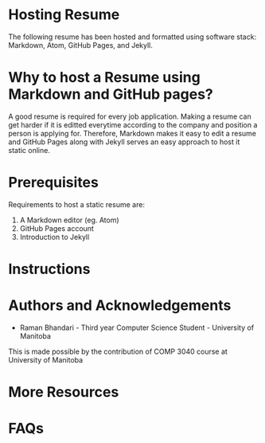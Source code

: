 
# Hosting Resume

The following resume has been hosted and formatted using software stack: Markdown, Atom, GitHub Pages, and Jekyll.

# Why to host a Resume using Markdown and GitHub pages?

A good resume is required for every job application. Making a resume can get harder if it is editted everytime according to the company and position a person is applying for. Therefore, Markdown makes it easy to edit a resume and GitHub Pages along with Jekyll serves an easy approach to host it static online.

# Prerequisites

Requirements to host a static resume are:
1. A Markdown editor (eg. Atom)
2. GitHub Pages account
3. Introduction to Jekyll

# Instructions


# Authors and Acknowledgements
* Raman Bhandari - Third year Computer Science Student - University of Manitoba

This is made possible by the contribution of COMP 3040 course at University of Manitoba

# More Resources


# FAQs
